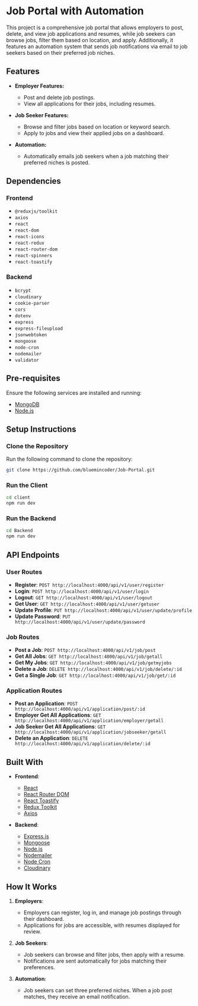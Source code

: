
# Job Portal with Automation

This project is a comprehensive job portal that allows employers to post, delete, and view job applications and resumes, while job seekers can browse jobs, filter them based on location, and apply. Additionally, it features an automation system that sends job notifications via email to job seekers based on their preferred job niches.

## Features

- **Employer Features:**
  - Post and delete job postings.
  - View all applications for their jobs, including resumes.

- **Job Seeker Features:**
  - Browse and filter jobs based on location or keyword search.
  - Apply to jobs and view their applied jobs on a dashboard.

- **Automation:**
  - Automatically emails job seekers when a job matching their preferred niches is posted.

## Dependencies

### Frontend
- `@reduxjs/toolkit`
- `axios`
- `react`
- `react-dom`
- `react-icons`
- `react-redux`
- `react-router-dom`
- `react-spinners`
- `react-toastify`

### Backend
- `bcrypt`
- `cloudinary`
- `cookie-parser`
- `cors`
- `dotenv`
- `express`
- `express-fileupload`
- `jsonwebtoken`
- `mongoose`
- `node-cron`
- `nodemailer`
- `validator`

## Pre-requisites

Ensure the following services are installed and running:
- [MongoDB](https://www.mongodb.com/)
- [Node.js](https://nodejs.org/)

## Setup Instructions

### Clone the Repository

Run the following command to clone the repository:
```bash
git clone https://github.com/bluemincoder/Job-Portal.git
```

### Run the Client

```bash
cd client
npm run dev
```

### Run the Backend

```bash
cd Backend
npm run dev
```

## API Endpoints

### **User Routes**
- **Register**: `POST http://localhost:4000/api/v1/user/register`
- **Login**: `POST http://localhost:4000/api/v1/user/login`
- **Logout**: `GET http://localhost:4000/api/v1/user/logout`
- **Get User**: `GET http://localhost:4000/api/v1/user/getuser`
- **Update Profile**: `PUT http://localhost:4000/api/v1/user/update/profile`
- **Update Password**: `PUT http://localhost:4000/api/v1/user/update/password`

### **Job Routes**
- **Post a Job**: `POST http://localhost:4000/api/v1/job/post`
- **Get All Jobs**: `GET http://localhost:4000/api/v1/job/getall`
- **Get My Jobs**: `GET http://localhost:4000/api/v1/job/getmyjobs`
- **Delete a Job**: `DELETE http://localhost:4000/api/v1/job/delete/:id`
- **Get a Single Job**: `GET http://localhost:4000/api/v1/job/get/:id`

### **Application Routes**
- **Post an Application**: `POST http://localhost:4000/api/v1/application/post/:id`
- **Employer Get All Applications**: `GET http://localhost:4000/api/v1/application/employer/getall`
- **Job Seeker Get All Applications**: `GET http://localhost:4000/api/v1/application/jobseeker/getall`
- **Delete an Application**: `DELETE http://localhost:4000/api/v1/application/delete/:id`

## Built With

- **Frontend**:
  - [React](https://reactjs.org/)  
  - [React Router DOM](https://reactrouter.com/)  
  - [React Toastify](https://fkhadra.github.io/react-toastify/introduction/)  
  - [Redux Toolkit](https://redux-toolkit.js.org/)  
  - [Axios](https://axios-http.com/)  

- **Backend**:
  - [Express.js](https://expressjs.com/)  
  - [Mongoose](https://mongoosejs.com/)  
  - [Node.js](https://nodejs.org/)  
  - [Nodemailer](https://nodemailer.com/)  
  - [Node Cron](https://www.npmjs.com/package/node-cron)  
  - [Cloudinary](https://cloudinary.com/)  

## How It Works

1. **Employers**:
   - Employers can register, log in, and manage job postings through their dashboard.
   - Applications for jobs are accessible, with resumes displayed for review.

2. **Job Seekers**:
   - Job seekers can browse and filter jobs, then apply with a resume.
   - Notifications are sent automatically for jobs matching their preferences.

3. **Automation**:
   - Job seekers can set three preferred niches. When a job post matches, they receive an email notification.


